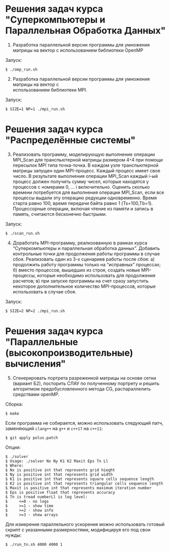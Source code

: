 # Решения задач курса "Суперкомпьютеры и Параллельная Обработка Данных"

1) Разработка параллельной версии программы для умножения матрицы на вектор с
использованием библиотеки OpenMP

Запуск:

	$ ./omp_run.sh

2) Разработка параллельной версии программы для умножения матрицы на вектор с    
использованием библиотеки MPI.

Запуск:

	$ SIZE=1 NP=1 ./mpi_run.sh

# Решения задач курса "Распределённые системы"

3) Реализовать программу, моделирующую выполнение операции MPI_Scan для
транспьютерной матрицы размером 4`*`4 при помощи пересылок MPI типа точка-точка.
В каждом узле транспьютерной матрицы запущен один MPI-процесс. Каждый процесс
имеет свое число. В результате выполнения операции MPI_Scan каждый i-ый процесс
должен получить сумму чисел, которые находятся у процессов с номерами 0, ... i
включительно. Оценить сколько времени потребуется для выполнения операции
MPI_Scan, если все процессы выдали эту операцию редукции одновременно. Время
старта равно 100, время передачи байта равно 1 (Ts=100,Tb=1). Процессорные
операции, включая чтение из памяти и запись в память, считаются бесконечно быстрыми.

Запуск:

	$ ./scan_run.sh

4) Доработать MPI-программу, реализованную в рамках курса “Суперкомпьютеры и
параллельная обработка данных”. Добавить контрольные точки для продолжения
работы программы в случае сбоя. Реализовать один из 3-х сценариев работы после
сбоя: a) продолжить работу программы только на “исправных” процессах; б) вместо
процессов, вышедших из строя, создать новые MPI-процессы, которые необходимо
использовать для продолжения расчетов; в) при запуске программы на счет сразу
запустить некоторое дополнительное количество MPI-процессов, которые
использовать в случае сбоя.

Запуск:

	$ SIZE=2 NP=2 ./mpi_run.sh

# Решения задач курса "Параллельные (высокопроизводительные) вычисления"

5) Сгенерировать портрета разреженной матрицы на основе сетки (вариант Б2),
посторить СЛАУ по полученному портрету и решить алгоритмом предобусловленного
метода CG, распараллелить средствами openMP.

Сборка:

	$ make

Если программа не собирается, можно использовать следующий патч, заменяющий
`clang++` на `g++` и `c++17` на `c++11`:

	$ git apply polus.patch

Опции:

    $ ./solver 
    $ Usage: ./solver Nx Ny K1 K2 Maxit Eps Tn Ll
    $ Where:
    $ Nx is positive int that represents grid hieght
    $ Ny is positive int that represents grid width
    $ K1 is positive int that represents square cells sequence length
    $ K2 is positive int that represents triangular cells sequence length
    $ Maxit is positive int that represents maximum iteration number
    $ Eps is positive float that represents accuracy
    $ Tn is tread numberLl is log level:
    $     <=0 - no logs
    $     >=1 - show time
    $     >=2 - show info
    $     >=3 - show arrays

Для измерения параллельного ускорения можно использовать готовый скрипт с
указанными размерностями, модифицируя его под свои нужды:

	$ ./run_tn.sh 4000 4000 1

